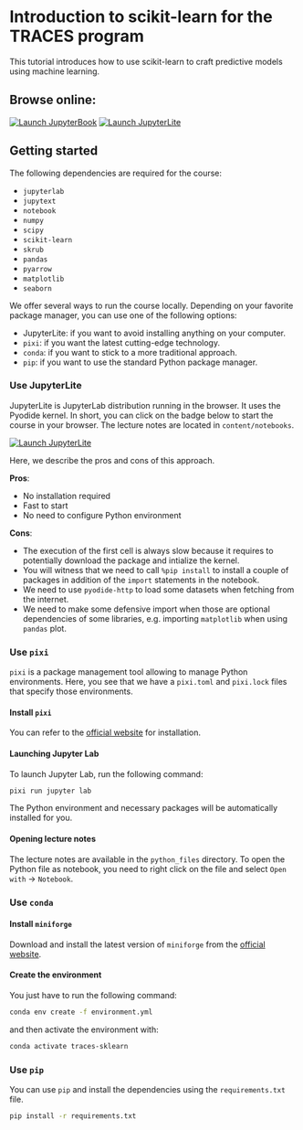 # Introduction to scikit-learn for the TRACES program

This tutorial introduces how to use scikit-learn to craft predictive models using
machine learning.

## Browse online:

[![Launch JupyterBook](./book/images/jupyterbook_badge.svg 'Our JupyterBook
website')](https://glemaitre.github.io/traces-sklearn) [![Launch
JupyterLite](./book/images/jupyterlite_badge.svg 'Our JupyterLite
website')](https://glemaitre.github.io/traces-sklearn/jupyterlite)

## Getting started

The following dependencies are required for the course:

- `jupyterlab`
- `jupytext`
- `notebook`
- `numpy`
- `scipy`
- `scikit-learn`
- `skrub`
- `pandas`
- `pyarrow`
- `matplotlib`
- `seaborn`

We offer several ways to run the course locally. Depending on your favorite package
manager, you can use one of the following options:

- JupyterLite: if you want to avoid installing anything on your computer.
- `pixi`: if you want the latest cutting-edge technology.
- `conda`: if you want to stick to a more traditional approach.
- `pip`: if you want to use the standard Python package manager.

### Use JupyterLite

JupyterLite is JupyterLab distribution running in the browser. It uses the Pyodide
kernel. In short, you can click on the badge below to start the course in your
browser. The lecture notes are located in `content/notebooks`.

[![Launch JupyterLite](/images/jupyterlite_badge.svg 'Our JupyterLite website')](https://glemaitre.github.io/traces-sklearn/jupyterlite)

Here, we describe the pros and cons of this approach.

**Pros**:

- No installation required
- Fast to start
- No need to configure Python environment

**Cons**:

- The execution of the first cell is always slow because it requires to potentially
  download the package and intialize the kernel.
- You will witness that we need to call `%pip install` to install a couple of packages
  in addition of the `import` statements in the notebook.
- We need to use `pyodide-http` to load some datasets when fetching from the internet.
- We need to make some defensive import when those are optional dependencies of
  some libraries, e.g. importing `matplotlib` when using `pandas` plot.

### Use `pixi`

`pixi` is a package management tool allowing to manage Python environments. Here, you
see that we have a `pixi.toml` and `pixi.lock` files that specify those environments.

#### Install `pixi`

You can refer to the [official website](https://pixi.sh/latest/#installation) for
installation.

#### Launching Jupyter Lab

To launch Jupyter Lab, run the following command:

```bash
pixi run jupyter lab
```

The Python environment and necessary packages will be automatically installed for you.

#### Opening lecture notes

The lecture notes are available in the `python_files` directory. To open the Python
file as notebook, you need to right click on the file and select
`Open with` -> `Notebook`.

### Use `conda`

#### Install `miniforge`

Download and install the latest version of `miniforge` from the [official
website](https://conda-forge.org/download/).

#### Create the environment

You just have to run the following command:

```bash
conda env create -f environment.yml
```

and then activate the environment with:

```bash
conda activate traces-sklearn
```

### Use `pip`

You can use `pip` and install the dependencies using the `requirements.txt` file.

```bash
pip install -r requirements.txt
```
